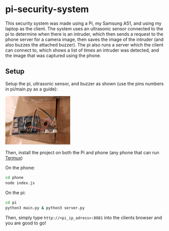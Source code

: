 # pi-security-system

This security system was made using a Pi, my Samsung A51, and using my laptop as the client. The system uses an ultrasonic sensor connected to the pi to determine when there is an intruder, which then sends a request to the phone server for a camera image, then saves the image of the intruder (and also buzzes the attached buzzer). The pi also runs a server which the client can connect to, which shows a list of times an intruder was detected, and the image that was captured using the phone.

## Setup

Setup the pi, ultrasonic sensor, and buzzer as shown (use the pins numbers in pi/main.py as a guide):

<img src="./pisetup.jpg" alt="pisetup" style="zoom:20%;" />

Then, install the project on both the Pi and phone (any phone that can run [Termux](https://termux.com/))

On the phone:

```bash
cd phone
node index.js
```

On the pi:

```bash
cd pi
python3 main.py & python3 server.py
```

Then, simply type ```http://<pi_ip_adress>:8081``` into the clients browser and you are good to go!
